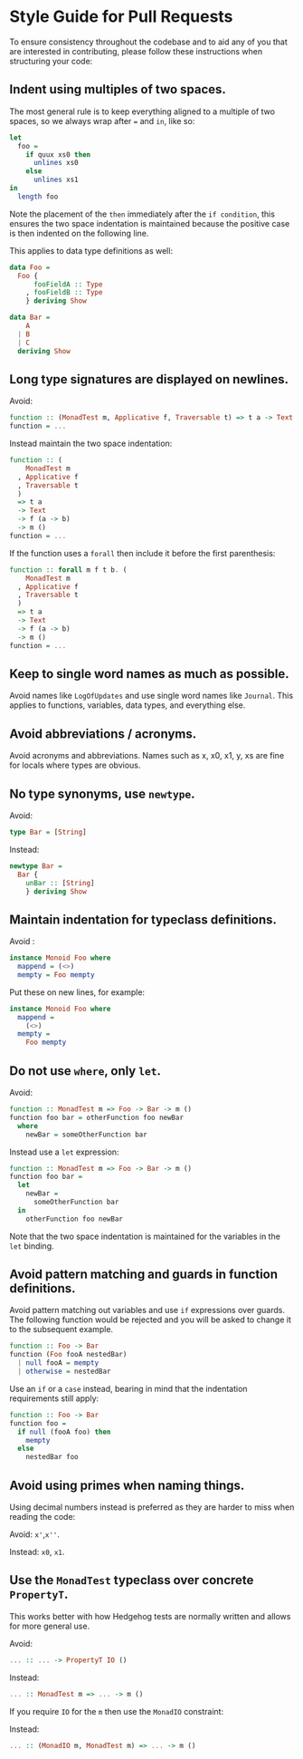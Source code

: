 # Style Guide for Pull Requests

To ensure consistency throughout the codebase and to aid any of you that are
interested in contributing, please follow these instructions when structuring
your code:

## Indent using multiples of two spaces.

The most general rule is to keep everything aligned to a multiple of two spaces,
so we always wrap after `=` and `in`, like so:

```haskell
let
  foo =
    if quux xs0 then
      unlines xs0
    else
      unlines xs1
in
  length foo
```

Note the placement of the `then` immediately after the `if condition`, this
ensures the two space indentation is maintained because the positive case is
then indented on the following line.

This applies to data type definitions as well:

```haskell
data Foo =
  Foo {
      fooFieldA :: Type 
    , fooFieldB :: Type
    } deriving Show
```

```haskell
data Bar =
    A
  | B
  | C
  deriving Show
```

## Long type signatures are displayed on newlines.

Avoid:

```haskell
function :: (MonadTest m, Applicative f, Traversable t) => t a -> Text -> f (a -> b) -> m ()
function = ...
```

Instead maintain the two space indentation:

```haskell
function :: ( 
    MonadTest m
  , Applicative f
  , Traversable t
  ) 
  => t a 
  -> Text 
  -> f (a -> b) 
  -> m ()
function = ...
```

If the function uses a `forall` then include it before the first parenthesis:

```haskell
function :: forall m f t b. ( 
    MonadTest m
  , Applicative f
  , Traversable t
  ) 
  => t a 
  -> Text 
  -> f (a -> b) 
  -> m ()
function = ...
```

## Keep to single word names as much as possible.

Avoid names like `LogOfUpdates` and use single word names like `Journal`. This
applies to functions, variables, data types, and everything else.

## Avoid abbreviations / acronyms.

Avoid acronyms and abbreviations. Names such as x, x0, x1, y, xs are fine for
locals where types are obvious.

## No type synonyms, use `newtype`.

Avoid:

```haskell
type Bar = [String]
```

Instead:

```haskell
newtype Bar =
  Bar {
    unBar :: [String] 
    } deriving Show
```

## Maintain indentation for typeclass definitions.

Avoid :

```haskell
instance Monoid Foo where
  mappend = (<>)
  mempty = Foo mempty
```

Put these on new lines, for example:

```haskell
instance Monoid Foo where
  mappend =
    (<>)
  mempty =
    Foo mempty
```

## Do not use `where`, only `let`.

Avoid:

```haskell
function :: MonadTest m => Foo -> Bar -> m ()
function foo bar = otherFunction foo newBar
  where
    newBar = someOtherFunction bar
```

Instead use a `let` expression:

```haskell
function :: MonadTest m => Foo -> Bar -> m ()
function foo bar = 
  let
    newBar =
      someOtherFunction bar
  in
    otherFunction foo newBar
```
Note that the two space indentation is maintained for the variables in the `let` binding.

## Avoid pattern matching and guards in function definitions.

Avoid pattern matching out variables and use `if` expressions over guards. The
following function would be rejected and you will be asked to change it to the
subsequent example.

```haskell
function :: Foo -> Bar
function (Foo fooA nestedBar)
  | null fooA = mempty
  | otherwise = nestedBar
```

Use an `if` or a `case` instead, bearing in mind that the indentation
requirements still apply:

```haskell
function :: Foo -> Bar
function foo =
  if null (fooA foo) then 
    mempty
  else
    nestedBar foo
```

## Avoid using primes when naming things.

Using decimal numbers instead is preferred as they are harder to miss when
reading the code:

Avoid: `x'`,`x''`.

Instead: `x0`, `x1`.

## Use the `MonadTest` typeclass over concrete `PropertyT`.

This works better with how Hedgehog tests are normally written and allows for
more general use.

Avoid:
```haskell
... :: ... -> PropertyT IO ()
```

Instead:
```haskell
... :: MonadTest m => ... -> m ()
```

If you require `IO` for the `m` then use the `MonadIO` constraint:

Instead:
```haskell
... :: (MonadIO m, MonadTest m) => ... -> m ()
```
